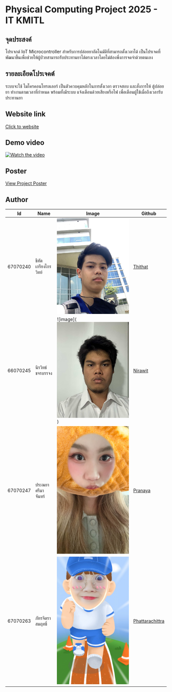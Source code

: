 # Physical Computing Project 2025 - IT KMITL

## จุดประสงค์
โปรเจกต์ IoT Microcontroller สำหรับการปล่อยยาอัตโนมัติที่สามารถตั้งเวลาได้ เป็นโปรเจคที่พัฒนาขึ้นเพื่อช่วยให้ผู้ป่วยสามารถรับประทานยาได้ตรงเวลาโดยไม่ต้องพึ่งการจดจำด้วยตนเอง 

## รายละเอียดโปรเจคต์
ระบบจะใช้ ไมโครคอนโทรลเลอร์ เป็นตัวควบคุมหลักในการตั้งเวลา ตรวจสอบ และสั่งการให้ ตู้ปล่อยยา ทำงานตามเวลาที่กำหนด พร้อมทั้งมีระบบ แจ้งเตือนด้วยเสียงหรือไฟ เพื่อเตือนผู้ใช้เมื่อถึงเวลารับประทานยา

## Website link
[Click to website](https://www.youtube.com/watch?v=VIDEO_ID)

## Demo video
[![Watch the video](https://img.youtube.com/vi/VIDEO_ID/0.jpg)](https://www.youtube.com/watch?v=VIDEO_ID)

## Poster
[View Project Poster](./Mate.pdf)

## Author

 Id       | Name                 | Image       | Github         |
|----------|----------------------|-------------|----------------|
| 67070240 | ธีทัต เกรียงไกรวิทย์     | ![image](website/src/static/67070240.jpg) | [Thithat](https://github.com/Thithat240) |
| 66070245 | นิรวิทธ์ ขจรบรรจง | ![image](![alt text](website/src/static/67070245.jpg)) | [Nirawit](https://github.com/Niravit-Kajonbunjong)   |
| 67070247 | ประณยา ศรีมาจันทร์          | ![image](website/src/static/67070247.jpg) | [Pranaya](https://github.com/ungingeiei)   |
| 67070263 | ภัทรจิตรา สมฤทธิ์         | ![image](website/src/static/67070263.jpg) | [Phattarachittra](https://github.com/pttcx)   |

